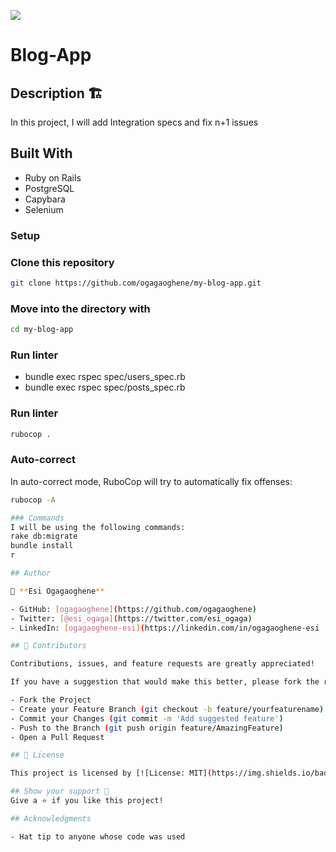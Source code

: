 ![](https://img.shields.io/badge/Microverse-blueviolet)


# Blog-App

## Description 🏗️
In this project, I will add Integration specs and fix n+1 issues 

## Built With

- Ruby on Rails
- PostgreSQL
- Capybara
- Selenium

### Setup

### Clone this repository

```bash
git clone https://github.com/ogagaoghene/my-blog-app.git
```
### Move into the directory with

```bash
cd my-blog-app
```
### Run linter
- bundle exec rspec spec/users_spec.rb
- bundle exec rspec spec/posts_spec.rb

### Run linter

```bash
rubocop .
```

### Auto-correct

In auto-correct mode, RuboCop will try to automatically fix offenses:

```bash
rubocop -A

### Commands
I will be using the following commands:
rake db:migrate
bundle install
r

## Author

👤 **Esi Ogagaoghene**

- GitHub: [ogagaoghene](https://github.com/ogagaoghene)
- Twitter: [@esi_ogaga](https://twitter.com/esi_ogaga)
- LinkedIn: [ogagaoghene-esi](https://linkedin.com/in/ogagaoghene-esi

## 🤝 Contributors

Contributions, issues, and feature requests are greatly appreciated!

If you have a suggestion that would make this better, please fork the repo and create a pull request. You can also simply open an issue with the tag "improvements".

- Fork the Project
- Create your Feature Branch (git checkout -b feature/yourfeaturename)
- Commit your Changes (git commit -m 'Add suggested feature')
- Push to the Branch (git push origin feature/AmazingFeature)
- Open a Pull Request

## 📝 License

This project is licensed by [![License: MIT](https://img.shields.io/badge/License-MIT-yellow.svg)](LICENSE)

## Show your support 💪
Give a ⭐️ if you like this project!

## Acknowledgments

- Hat tip to anyone whose code was used


